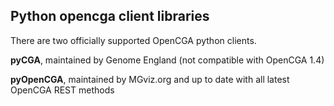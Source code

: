 ## Python opencga client libraries

There are two officially supported OpenCGA python clients. 

**pyCGA**, maintained by Genome England (not compatible with OpenCGA 1.4)

**pyOpenCGA**, maintained by MGviz.org and up to date with all latest OpenCGA REST methods
